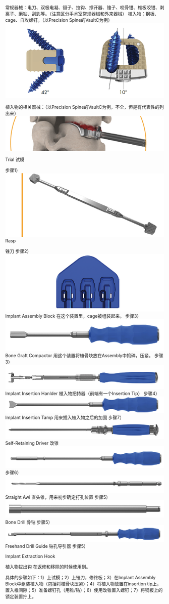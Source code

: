 常规器械：电刀、双极电凝、镊子、拉钩、撑开器、锥子、咬骨钳、椎板咬钳、剥离子、磨钻、刮匙等。（注意区分手术室常规器械和外来器械）
植入物：钢板、cage、自攻螺钉。（以Precision Spine的VaultC为例）
![](https://github.com/retire2053/SurgeryEndToEnd/blob/main/resources/acdf-54.png)

植入物的相关器械：（以Precision Spine的VaultC为例，不全，但是有代表性的列出来）
![](https://github.com/retire2053/SurgeryEndToEnd/blob/main/resources/acdf-55.png)

Trial
试模

步骤1）
![](https://github.com/retire2053/SurgeryEndToEnd/blob/main/resources/acdf-56.png)
Rasp

锉刀
步骤2）
![](https://github.com/retire2053/SurgeryEndToEnd/blob/main/resources/acdf-57.png)
Implant Assembly Block
在这个装置里，cage被组装起来。
步骤3）
![](https://github.com/retire2053/SurgeryEndToEnd/blob/main/resources/acdf-58.png)
Bone Graft Compactor
用这个装置将植骨块放在Assembly中捣碎，压紧。
步骤3）
![](https://github.com/retire2053/SurgeryEndToEnd/blob/main/resources/acdf-59.png)
Implant Insertion Hanlder
植入物把持器（前端有一个Insertion Tip）
步骤4）
![](https://github.com/retire2053/SurgeryEndToEnd/blob/main/resources/acdf-60.png)
Implant Insertion Tamp
用来插入植入物之后的加固
步骤7）
![](https://github.com/retire2053/SurgeryEndToEnd/blob/main/resources/acdf-61.png)
Self-Retaining Driver
改锥
![](https://github.com/retire2053/SurgeryEndToEnd/blob/main/resources/acdf-62.png)
步骤6）
![](https://github.com/retire2053/SurgeryEndToEnd/blob/main/resources/acdf-63.png)
Straight Awl
直头锥，用来初步确定打孔位置
步骤5）
![](https://github.com/retire2053/SurgeryEndToEnd/blob/main/resources/acdf-64.png)
Bone Drill
骨钻
步骤5）
![](https://github.com/retire2053/SurgeryEndToEnd/blob/main/resources/acdf-65.png)
Freehand Drill Guide
钻孔导引器
步骤5）

Implant Extraction Hook

植入物拔出钩
在返修和移除的时候使用到。

具体的步骤如下：1）上试模；2）上锉刀，修终板；3）在Implant Assembly Block中组装植入物（包括将植骨块压紧）；4）将植入物放置在insertion tip上，置入椎间隙；5）准备螺钉孔（用锥/钻）；6）使用改锥置入螺钉；7）将钢板上的锁定装置拧上。
